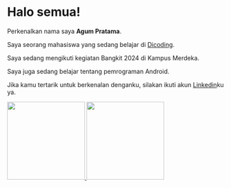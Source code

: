 # Halo semua! 

Perkenalkan nama saya **Agum Pratama**.<br>

Saya seorang mahasiswa yang sedang belajar di [Dicoding](https://www.dicoding.com/).<br>

Saya sedang mengikuti kegiatan Bangkit 2024 di Kampus Merdeka.<br>

Saya juga sedang belajar tentang pemrograman Android.<br>

Jika kamu tertarik untuk berkenalan denganku, silakan ikuti akun [Linkedin](https://www.linkedin.com/in/agum-p-229014111/)ku ya.

<p align="left">
<a href="https://github.com/prtmagum">
  <img height="180em" src="https://github-readme-stats-eight-theta.vercel.app/api?username=penuliscode&show_icons=true&theme=algolia&include_all_commits=true&count_private=true"/>
  <img height="180em" src="https://github-readme-stats-eight-theta.vercel.app/api/top-langs/?username=penuliscode&layout=compact&theme=algolia"/>
</a>
</p>
